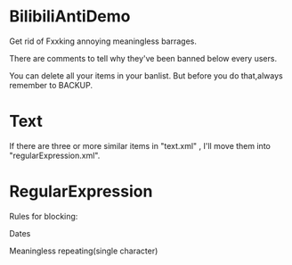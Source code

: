 # BilibiliAntiDemo

Get rid of Fxxking annoying meaningless barrages.

There are comments to tell why they've been banned below every users.

You can delete all your items in your banlist. But before you do that,always remember to BACKUP.

# Text

If there are three or more similar items in "text.xml" , I'll move them into "regularExpression.xml".

# RegularExpression

Rules for blocking:

Dates

Meaningless repeating(single character)

